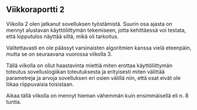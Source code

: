 ## Viikkoraportti 2

Viikolla 2 olen jatkanut sovelluksen työstämistä. Suurin osa ajasta on mennyt alustavan käyttöliittymän tekemiseen, jotta kehittäessä voi testata, että lopputulos näyttää siltä, mikä oli tarkoitus.

Valitettavasti en ole päässyt varsinaisten algoritmien kanssa vielä eteenpäin, mutta se on seuraavana vuorossa viikolla 3.

Tällä viikolla on ollut haastavinta miettiä miten erottaa käyttöliittymän toteutus sovelluslogiikan toteutuksesta ja erityisesti miten välittää parametreja ja arvoja sovelluksen eri osien välillä niin, että osat eivät ole liikaa riippuvaisia toisistaan.

Aikaa tällä viikolla on mennyt hieman vähemmän kuin ensimmäisellä eli n. 8 tuntia.
